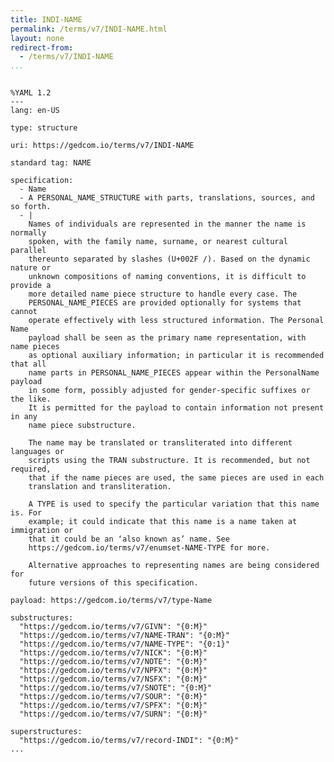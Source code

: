 ```yaml
---
title: INDI-NAME
permalink: /terms/v7/INDI-NAME.html
layout: none
redirect-from:
  - /terms/v7/INDI-NAME
...
```


```

%YAML 1.2
---
lang: en-US

type: structure

uri: https://gedcom.io/terms/v7/INDI-NAME

standard tag: NAME

specification:
  - Name
  - A PERSONAL_NAME_STRUCTURE with parts, translations, sources, and so forth.
  - |
    Names of individuals are represented in the manner the name is normally
    spoken, with the family name, surname, or nearest cultural parallel
    thereunto separated by slashes (U+002F /). Based on the dynamic nature or
    unknown compositions of naming conventions, it is difficult to provide a
    more detailed name piece structure to handle every case. The
    PERSONAL_NAME_PIECES are provided optionally for systems that cannot
    operate effectively with less structured information. The Personal Name
    payload shall be seen as the primary name representation, with name pieces
    as optional auxiliary information; in particular it is recommended that all
    name parts in PERSONAL_NAME_PIECES appear within the PersonalName payload
    in some form, possibly adjusted for gender-specific suffixes or the like.
    It is permitted for the payload to contain information not present in any
    name piece substructure.
    
    The name may be translated or transliterated into different languages or
    scripts using the TRAN substructure. It is recommended, but not required,
    that if the name pieces are used, the same pieces are used in each
    translation and transliteration.
    
    A TYPE is used to specify the particular variation that this name is. For
    example; it could indicate that this name is a name taken at immigration or
    that it could be an ‘also known as’ name. See
    https://gedcom.io/terms/v7/enumset-NAME-TYPE for more.
    
    Alternative approaches to representing names are being considered for
    future versions of this specification.

payload: https://gedcom.io/terms/v7/type-Name

substructures:
  "https://gedcom.io/terms/v7/GIVN": "{0:M}"
  "https://gedcom.io/terms/v7/NAME-TRAN": "{0:M}"
  "https://gedcom.io/terms/v7/NAME-TYPE": "{0:1}"
  "https://gedcom.io/terms/v7/NICK": "{0:M}"
  "https://gedcom.io/terms/v7/NOTE": "{0:M}"
  "https://gedcom.io/terms/v7/NPFX": "{0:M}"
  "https://gedcom.io/terms/v7/NSFX": "{0:M}"
  "https://gedcom.io/terms/v7/SNOTE": "{0:M}"
  "https://gedcom.io/terms/v7/SOUR": "{0:M}"
  "https://gedcom.io/terms/v7/SPFX": "{0:M}"
  "https://gedcom.io/terms/v7/SURN": "{0:M}"

superstructures:
  "https://gedcom.io/terms/v7/record-INDI": "{0:M}"
...

```
